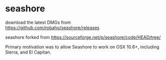 # seashore

download the latest DMGs from https://github.com/robaho/seashore/releases

seashore forked from https://sourceforge.net/p/seashore/code/HEAD/tree/

Primary motivation was to allow Seashore to work on OSX 10.6+, including Sierra, and El Capitan.
